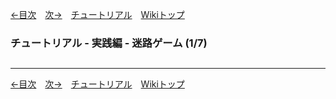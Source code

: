 
[←目次](./tutorial.md)&emsp;[次→](./tr-maze02.md)&emsp;[チュートリアル](./tutorial.md)&emsp;[Wikiトップ](./)

### チュートリアル - 実践編 - 迷路ゲーム (1/7)
## 

***

[←目次](./tutorial.md)&emsp;[次→](./tr-maze02.md)&emsp;[チュートリアル](./tutorial.md)&emsp;[Wikiトップ](./)
